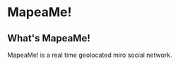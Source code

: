 MapeaMe!
========

What's MapeaMe!
---------------

MapeaMe! is a real time geolocated miro social network.
